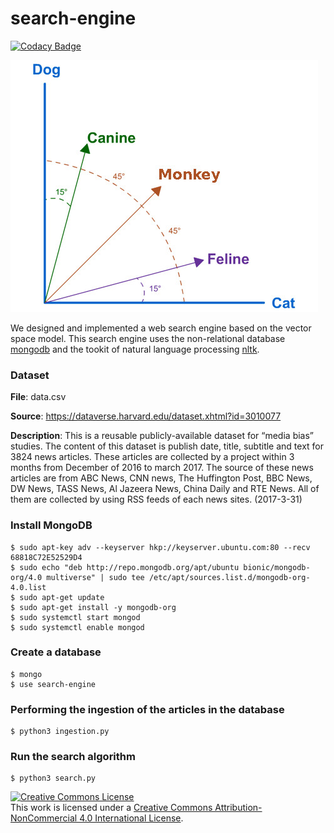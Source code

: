# search-engine

[![Codacy Badge](https://api.codacy.com/project/badge/Grade/88ea81d8568d42cbaf6dc6f599e0c653)](https://www.codacy.com/app/saraivaufc/search-engine?utm_source=github.com&amp;utm_medium=referral&amp;utm_content=saraivaufc/search-engine&amp;utm_campaign=Badge_Grade)

![Simplistic Term Vector Model](docs/vector-model.jpg)

We designed and implemented a web search engine based on the vector space
 model. This search engine uses the non-relational database 
 [mongodb](https://www.mongodb.com) and the tookit of natural  language processing [nltk](https://www.nltk.org). 

### Dataset
**File**: data.csv

**Source**: https://dataverse.harvard.edu/dataset.xhtml?id=3010077

**Description**: This is a reusable publicly-available dataset for “media bias” studies. The content of this dataset is publish date, title, subtitle and text for 3824 news articles. These articles are collected by a project within 3 months from December of 2016 to march 2017. The source of these news articles are from ABC News, CNN news, The Huffington Post, BBC News, DW News, TASS News, Al Jazeera News, China Daily and RTE News. All of them are collected by using RSS feeds of each news sites. (2017-3-31)


### Install MongoDB

```shell
$ sudo apt-key adv --keyserver hkp://keyserver.ubuntu.com:80 --recv 68818C72E52529D4
$ sudo echo "deb http://repo.mongodb.org/apt/ubuntu bionic/mongodb-org/4.0 multiverse" | sudo tee /etc/apt/sources.list.d/mongodb-org-4.0.list
$ sudo apt-get update
$ sudo apt-get install -y mongodb-org
$ sudo systemctl start mongod
$ sudo systemctl enable mongod
```

### Create a database 
```shell
$ mongo
$ use search-engine
```
### Performing the ingestion of the articles in the database

```shell
$ python3 ingestion.py
```

### Run the search algorithm

```shell
$ python3 search.py
```

<a rel="license" href="http://creativecommons.org/licenses/by-nc/4.0/">
    <img alt="Creative Commons License" style="border-width:0" src="https://i.creativecommons.org/l/by-nc/4.0/88x31.png" />
</a>
<br />
This work is licensed under a <a rel="license" href="http://creativecommons.org/licenses/by-nc/4.0/">Creative Commons Attribution-NonCommercial 4.0 International License</a>.
